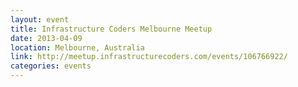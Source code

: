 ```yaml
---
layout: event
title: Infrastructure Coders Melbourne Meetup
date: 2013-04-09
location: Melbourne, Australia
link: http://meetup.infrastructurecoders.com/events/106766922/
categories: events
---
```

